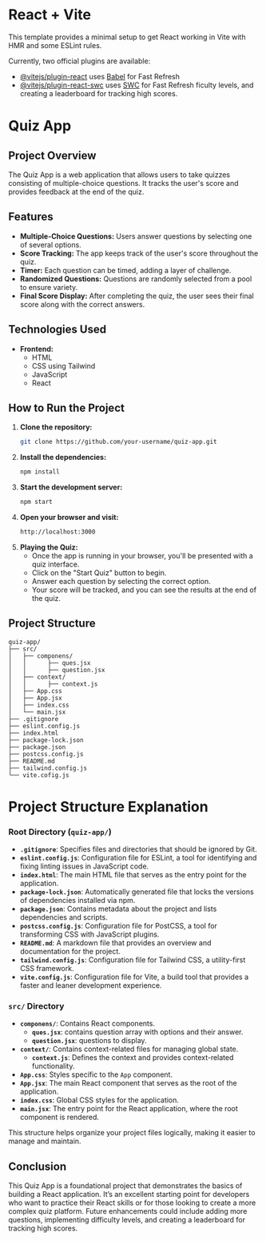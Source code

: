 # React + Vite

This template provides a minimal setup to get React working in Vite with HMR and some ESLint rules.

Currently, two official plugins are available:

- [@vitejs/plugin-react](https://github.com/vitejs/vite-plugin-react/blob/main/packages/plugin-react/README.md) uses [Babel](https://babeljs.io/) for Fast Refresh
- [@vitejs/plugin-react-swc](https://github.com/vitejs/vite-plugin-react-swc) uses [SWC](https://swc.rs/) for Fast Refresh
ficulty levels, and creating a leaderboard for tracking high scores.

# Quiz App

## Project Overview
The Quiz App is a web application that allows users to take quizzes consisting of multiple-choice questions. It tracks the user's score and provides feedback at the end of the quiz.

## Features
- **Multiple-Choice Questions:** Users answer questions by selecting one of several options.
- **Score Tracking:** The app keeps track of the user's score throughout the quiz.
- **Timer:** Each question can be timed, adding a layer of challenge.
- **Randomized Questions:** Questions are randomly selected from a pool to ensure variety.
- **Final Score Display:** After completing the quiz, the user sees their final score along with the correct answers.

## Technologies Used
- **Frontend:**
  - HTML
  - CSS using Tailwind
  - JavaScript
  - React

## How to Run the Project
1. **Clone the repository:**
   ```bash
   git clone https://github.com/your-username/quiz-app.git
2. **Install the dependencies:**
   ```bash
   npm install
3. **Start the development server:**
   ```bash
   npm start
4. **Open your browser and visit:**
   ```bash
   http://localhost:3000
5. **Playing the Quiz:**
   - Once the app is running in your browser, you'll be presented with a quiz interface.
   - Click on the "Start Quiz" button to begin.
   - Answer each question by selecting the correct option.
   - Your score will be tracked, and you can see the results at the end of the quiz.

 ## Project Structure
```plaintext
quiz-app/
├── src/
│   ├── componens/
│   │      ├── ques.jsx
│   │      ├── question.jsx
│   ├── context/
│   │      ├── context.js
│   ├── App.css
│   ├── App.jsx
│   ├── index.css
│   └── main.jsx
├── .gitignore
├── eslint.config.js
├── index.html
├── package-lock.json
├── package.json
├── postcss.config.js
├── README.md
├── tailwind.config.js
└── vite.cofig.js
```

# Project Structure Explanation

### Root Directory (`quiz-app/`)
- **`.gitignore`**: Specifies files and directories that should be ignored by Git.
- **`eslint.config.js`**: Configuration file for ESLint, a tool for identifying and fixing linting issues in JavaScript code.
- **`index.html`**: The main HTML file that serves as the entry point for the application.
- **`package-lock.json`**: Automatically generated file that locks the versions of dependencies installed via npm.
- **`package.json`**: Contains metadata about the project and lists dependencies and scripts.
- **`postcss.config.js`**: Configuration file for PostCSS, a tool for transforming CSS with JavaScript plugins.
- **`README.md`**: A markdown file that provides an overview and documentation for the project.
- **`tailwind.config.js`**: Configuration file for Tailwind CSS, a utility-first CSS framework.
- **`vite.config.js`**: Configuration file for Vite, a build tool that provides a faster and leaner development experience.

### `src/` Directory
- **`componens/`**: Contains React components.
  - **`ques.jsx`**: contains question array with options and their answer.
  - **`question.jsx`**: questions to display.
- **`context/`**: Contains context-related files for managing global state.
  - **`context.js`**: Defines the context and provides context-related functionality.
- **`App.css`**: Styles specific to the `App` component.
- **`App.jsx`**: The main React component that serves as the root of the application.
- **`index.css`**: Global CSS styles for the application.
- **`main.jsx`**: The entry point for the React application, where the root component is rendered.

This structure helps organize your project files logically, making it easier to manage and maintain.


## Conclusion
This Quiz App is a foundational project that demonstrates the basics of building a React application. It’s an excellent starting point for developers who want to practice their React skills or for those looking to create a more complex quiz platform. Future enhancements could include adding more questions, implementing difficulty levels, and creating a leaderboard for tracking high scores.
